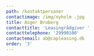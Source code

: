 ```yaml
---
path: /kontaktpersoner
contactimage: /img/nyholm .jpg
title: Asger Broberg
contacttitle: 'Leasingrådgiver '
contacttelephone: '29990100'
contactemail: ab@capleasing.dk
order: '3'
---
```


